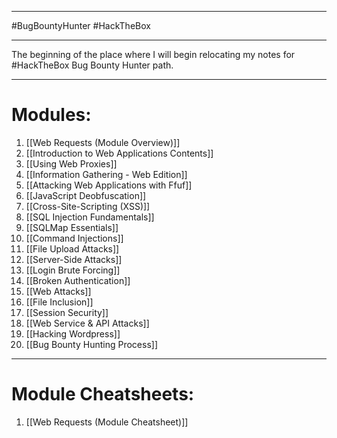 
---

#BugBountyHunter
#HackTheBox

---

The beginning of the place where I will begin relocating my notes for #HackTheBox Bug Bounty Hunter path.

---
# Modules:
1) [[Web Requests (Module Overview)]]
2) [[Introduction to Web Applications Contents]]
3) [[Using Web Proxies]]
4) [[Information Gathering - Web Edition]]
5) [[Attacking Web Applications with Ffuf]]
6) [[JavaScript Deobfuscation]]
7) [[Cross-Site-Scripting (XSS)]]
8) [[SQL Injection Fundamentals]]
9) [[SQLMap Essentials]]
10) [[Command Injections]]
11) [[File Upload Attacks]]
12) [[Server-Side Attacks]]
13) [[Login Brute Forcing]]
14) [[Broken Authentication]]
15) [[Web Attacks]]
16) [[File Inclusion]]
17) [[Session Security]]
18) [[Web Service & API Attacks]]
19) [[Hacking Wordpress]]
20) [[Bug Bounty Hunting Process]]

---
# Module Cheatsheets:
1) [[Web Requests (Module Cheatsheet)]]